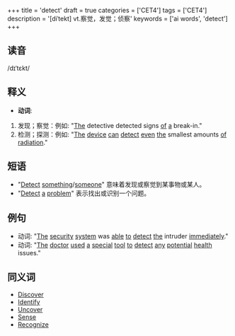 +++
title = 'detect'
draft = true
categories = ['CET4']
tags = ['CET4']
description = '[diˈtekt] vt.察觉，发觉；侦察'
keywords = ['ai words', 'detect']
+++

## 读音
/dɪˈtɛkt/

## 释义
- **动词**:
1. 发现；察觉：例如: "[The](/zh/post/the/) detective detected signs [of](/zh/post/of/) [a](/zh/post/a/) break-in."
2. 检测；探测：例如: "[The](/zh/post/the/) [device](/zh/post/device/) [can](/zh/post/can/) [detect](/zh/post/detect/) [even](/zh/post/even/) [the](/zh/post/the/) smallest amounts [of](/zh/post/of/) [radiation](/zh/post/radiation/)."

## 短语
- "[Detect](/zh/post/detect/) [something](/zh/post/something/)/[someone](/zh/post/someone/)" 意味着发现或察觉到某事物或某人。
- "[Detect](/zh/post/detect/) [a](/zh/post/a/) [problem](/zh/post/problem/)" 表示找出或识别一个问题。

## 例句
- 动词: "[The](/zh/post/the/) [security](/zh/post/security/) [system](/zh/post/system/) was [able](/zh/post/able/) [to](/zh/post/to/) [detect](/zh/post/detect/) [the](/zh/post/the/) intruder [immediately](/zh/post/immediately/)."
- 动词: "[The](/zh/post/the/) [doctor](/zh/post/doctor/) [used](/zh/post/used/) [a](/zh/post/a/) [special](/zh/post/special/) [tool](/zh/post/tool/) [to](/zh/post/to/) [detect](/zh/post/detect/) [any](/zh/post/any/) [potential](/zh/post/potential/) [health](/zh/post/health/) issues."

## 同义词
- [Discover](/zh/post/discover/)
- [Identify](/zh/post/identify/)
- [Uncover](/zh/post/uncover/)
- [Sense](/zh/post/sense/)
- [Recognize](/zh/post/recognize/)
